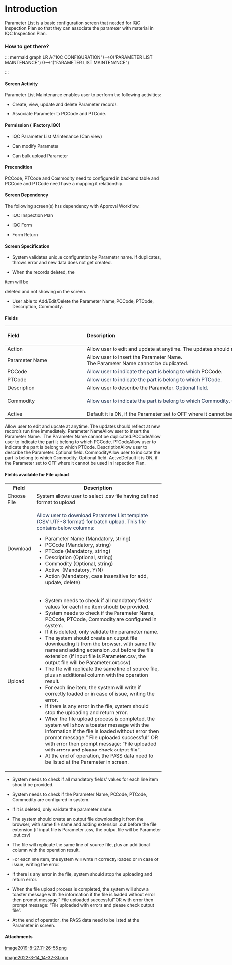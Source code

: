 # Introduction

Parameter List is a 
basic
configuration screen that needed for IQC Inspection Plan so that they can associate the parameter with material in IQC Inspection Plan.


### **How to get there?** 



::: mermaid
graph LR
A("IQC CONFIGURATION")-->0("PARAMETER LIST MAINTENANCE")
0-->1("PARAMETER LIST MAINTENANCE")

:::


#### **Screen Activity** 


Parameter List Maintenance enables user to perform the following activities:

- Create, view, update and delete Parameter records.


- Associate Parameter to PCCode and PTCode.


#### **Permission ( iFactory.IQC)** 



- IQC Parameter List Maintenance (Can view)


- Can modify Parameter


- Can bulk upload Parameter



#### **Precondition** 


PCCode, PTCode and Commodity need to configured in backend table and PCCode and PTCode need have a mapping it relationship.


#### **Screen Dependency** 


The following screen(s) has dependency with Approval Workflow.

- IQC Inspection Plan

- IQC Form

- Form Return


#### **Screen Specification** 



- System validates unique
configuration by Parameter name. If duplicates, throws error and new data does not get created.

- When the records deleted, the

item will be

deleted and not showing on the screen.
- User able to Add/Edit/Delete the Parameter Name, PCCode, PTCode, Description, Commodity.



#### **Fields** 


<table class="relative-table wrapped confluenceTable" style="width: 1373.0px;"><colgroup><col style="width: 255.359px;" /><col style="width: 1116.64px;" /></colgroup><thead><tr><th style="text-align: left;" class="confluenceTh"><p>Field</p></th><th style="text-align: left;" class="confluenceTh"><p>Description</p></th></tr></thead><tbody><tr><td style="text-align: left;" class="confluenceTd">Action</td><td style="text-align: left;" class="confluenceTd">Allow user to edit and update at anytime. The updates should reflect at new record's run time immediately.</td></tr><tr><td style="text-align: left;" class="confluenceTd">Parameter Name</td><td style="text-align: left;" class="confluenceTd">Allow user to insert the Parameter Name. <br />The Parameter Name cannot be duplicated.</td></tr><tr><td colspan="1" class="confluenceTd">PCCode</td><td colspan="1" class="confluenceTd"><span style="color: rgb(23,43,77);">Allow user to indicate the part is belong to which</span> PCCode. </td></tr><tr><td colspan="1" class="confluenceTd">PTCode</td><td colspan="1" class="confluenceTd"><span style="color: rgb(23,43,77);">Allow user to indicate the part is belong to which PTCode.</span></td></tr><tr><td style="text-align: left;" class="confluenceTd">Description</td><td style="text-align: left;" class="confluenceTd">Allow user to describe the Parameter. <span style="color: rgb(23,43,77);">Optional field.</span></td></tr><tr><td style="text-align: left;" class="confluenceTd">Commodity</td><td style="text-align: left;" colspan="1" class="confluenceTd"><div class="content-wrapper"><p><span style="color: rgb(23,43,77);">Allow user to indicate the part is belong to which Commodity. Optional field.</span></p></div></td></tr><tr><td colspan="1" class="confluenceTd">Active</td><td colspan="1" class="confluenceTd">Default it is ON, if the Parameter set to OFF where it cannot be used in Inspection Plan.</td></tr></tbody></table>

Allow user to edit and update at anytime. The updates should reflect at new record’s run time immediately.
Parameter NameAllow user to insert the Parameter Name. 
The Parameter Name cannot be duplicated.PCCodeAllow user to indicate the part is belong to which
PCCode. PTCodeAllow user to indicate the part is belong to which PTCode.
DescriptionAllow user to describe the Parameter. Optional field.
CommodityAllow user to indicate the part is belong to which Commodity. Optional field.
ActiveDefault it is ON, if the Parameter set to OFF where it cannot be used in Inspection Plan.

#### **Fields available for File upload** 


<table class="wrapped confluenceTable"><colgroup><col /><col /></colgroup><tbody><tr><th colspan="1" class="confluenceTh">Field </th><th colspan="1" class="confluenceTh">Description</th></tr><tr><td style="text-align: left;" class="confluenceTd">Choose File</td><td style="text-align: left;" class="confluenceTd">System allows user to select .csv file having defined format to upload</td></tr><tr><td style="text-align: left;" colspan="1" class="confluenceTd">Download</td><td style="text-align: left;" colspan="1" class="confluenceTd"><p><span style="color: rgb(23,43,77);">Allow user to download Parameter List template (CSV UTF-8 format) for batch upload. This file contains below columns:</span></p><ul><li><span>Parameter Name (Mandatory, string)</span></li><li><span>PCCode (Mandatory, string)</span></li><li><span>PTCode (Mandatory, string)</span></li><li><span>Description (Optional, string)</span></li><li><span>Commodity (Optional, string)</span></li><li><span>Active</span><span>  (Mandatory, Y/N)</span></li><li><span>Action (Mandatory, case insensitive for add, update, delete)</span></li></ul></td></tr><tr><td style="text-align: left;" class="confluenceTd">Upload</td><td style="text-align: left;" class="confluenceTd"><ul><li>System needs to check if all mandatory fields' values for each line item should be provided.</li><li><span>System needs to check if the Parameter Name, PCCode, PTCode, Commodity are configured in system.</span></li><li><span>If it is deleted, only validate the parameter name.</span></li><li>The system should create an output file downloading it from the browser, with same file name and adding extension .out before the file extension (if input file is <span style="color: rgb(0,0,0);">Parameter</span>.csv, the output file will be <span style="color: rgb(0,0,0);">Parameter</span>.out.csv)</li><li>The file will replicate the same line of source file, plus an additional column with the operation result.</li><li>For each line item, the system will write if correctly loaded or in case of issue, writing the error.</li><li>If there is any error in the file, system should stop the uploading and return error.</li><li>When the file upload process is completed, the system will show a toaster message with the information if the file is loaded without error then prompt message:” File uploaded successful” OR with error then prompt message: “File uploaded with errors and please check output file”.</li><li>At the end of operation, the PASS data need to be listed at the Parameter in screen.</li></ul></td></tr></tbody></table>


- System needs to check if all mandatory fields’ values for each line item should be provided.


- System needs to check if the Parameter Name, PCCode, PTCode, Commodity are configured in system.

- If it is deleted, only validate the parameter name.

- The system should create an output file downloading it from the browser, with same file name and adding extension .out before the file extension (if input file is
Parameter
.csv, the output file will be Parameter
.out.csv)
- The file will replicate the same line of source file, plus an additional column with the operation result.

- For each line item, the system will write if correctly loaded or in case of issue, writing the error.

- If there is any error in the file, system should stop the uploading and return error.

- When the file upload process is completed, the system will show a toaster message with the information if the file is loaded without error then prompt message:” File uploaded successful” OR with error then prompt message: “File uploaded with errors and please check output file”.

- At the end of operation, the PASS data need to be listed at the Parameter in screen.


#### Attachments

[image2019-8-27_11-26-55.png](/.attachments/110919913.png)
[image2022-3-14_14-32-31.png](/.attachments/110919914.png)
